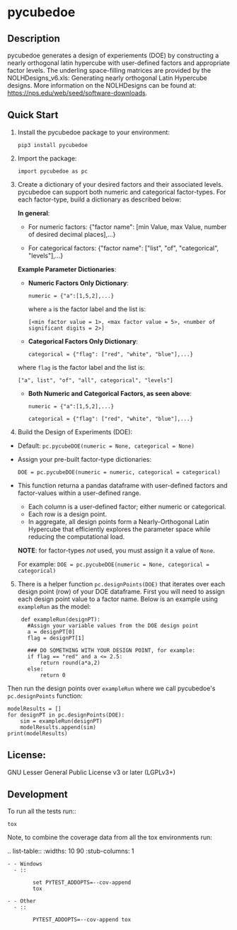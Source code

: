 # pycubedoe

## Description

pycubedoe generates a design of experiements (DOE) by constructing a nearly orthogonal latin hypercube with user-defined factors and appropriate factor levels. The underling space-filling matrices are provided by the NOLHDesigns_v6.xls: Generating nearly orthogonal Latin Hypercube designs. More information on the NOLHDesigns can be found at: https://nps.edu/web/seed/software-downloads.


## Quick Start

1. Install the pycubedoe package to your environment: 

    `pip3 install pycubedoe`

2. Import the package:

    `import pycubedoe as pc`

3. Create a dictionary of your desired factors and their associated levels. pycubedoe can support both numeric and categorical factor-types. For each factor-type, build a dictionary as described below:

    **In general**:

    - For numeric factors:     {"factor name": [min Value, max Value, number of desired decimal places],...}
   
    - For categorical factors: {"factor name": ["list", "of", "categorical", "levels"],...}

   **Example Parameter Dictionaries**:

   - **Numeric Factors Only Dictionary**:

     `numeric = {"a":[1,5,2],...}`

     where `a` is the factor label and the list is: 
     
     `[<min factor value = 1>, <max factor value = 5>, <number of significant digits = 2>]`


   - **Categorical Factors Only Dictionary**:

     `categorical = {"flag": ["red", "white", "blue"],...}`

    where `flag` is the factor label and the list is: 
    
     `["a", list", "of", "all", categorical", "levels"]`

   - **Both Numeric and Categorical Factors, as seen above**:

     `numeric = {"a":[1,5,2],...}`

     `categorical = {"flag": ["red", "white", "blue"],...}`

4. Build the Design of Experiments (DOE):

 - Default: `pc.pycubeDOE(numeric = None, categorical = None)`
   
 - Assign your pre-built factor-type dictionaries:
   
   `DOE = pc.pycubeDOE(numeric = numeric, categorical = categorical)`

 - This function returna a pandas dataframe with user-defined factors and factor-values within a user-defined range.

   - Each column is a user-defined factor; either numeric or categorical.
   - Each row is a design point.
   - In aggregate, all design points form a Nearly-Orthogonal Latin Hypercube that efficiently explores the parameter space while reducing the computational load.

   **NOTE**: for factor-types *not* used, you must assign it a value of `None`. 
   
      For example: `DOE = pc.pycubeDOE(numeric = None, categorical = categorical)`   

5. There is a helper function `pc.designPoints(DOE)` that iterates over each design point (row) of your DOE dataframe. First you will need to assign each design point value to a factor name. Below is an example using `exampleRun` as the model:

	    def exampleRun(designPT):
	      #Assign your variable values from the DOE design point
	      a = designPT[0]
	      flag = designPT[1]
	      
	      ### DO SOMETHING WITH YOUR DESIGN POINT, for example:
	      if flag == "red" and a <= 2.5:
	          return round(a*a,2)
	      else:
	          return 0


Then run the design points over `exampleRun` where we call pycubedoe's `pc.designPoints` function:
   
    modelResults = []
    for designPT in pc.designPoints(DOE):
        sim = exampleRun(designPT)
        modelResults.append(sim)
    print(modelResults) 

## License:

GNU Lesser General Public License v3 or later (LGPLv3+) 

## Development

To run all the tests run::

    tox

Note, to combine the coverage data from all the tox environments run:

.. list-table::
    :widths: 10 90
    :stub-columns: 1

    - - Windows
      - ::

            set PYTEST_ADDOPTS=--cov-append
            tox

    - - Other
      - ::

            PYTEST_ADDOPTS=--cov-append tox
